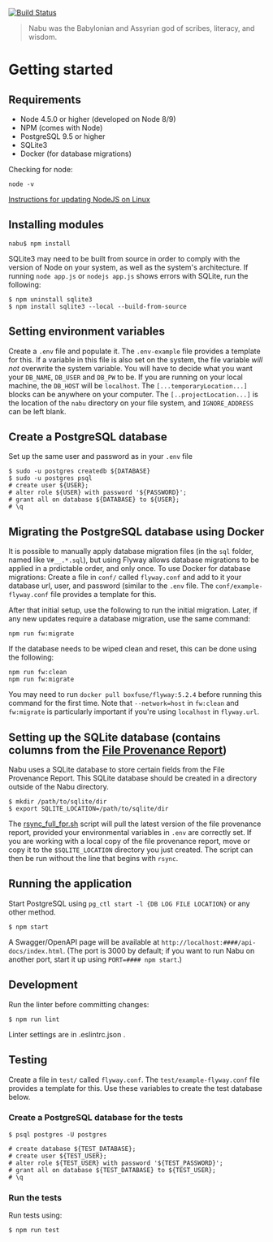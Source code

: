 [![Build Status](https://travis-ci.org/oicr-gsi/nabu.svg)](https://travis-ci.org/oicr-gsi/nabu)

> Nabu was the Babylonian and Assyrian god of scribes, literacy, and wisdom.

# Getting started

## Requirements
  * Node 4.5.0 or higher (developed on Node 8/9)
  * NPM (comes with Node)
  * PostgreSQL 9.5 or higher
  * SQLite3
  * Docker (for database migrations)

Checking for node:
```
node -v
```
[Instructions for updating NodeJS on Linux](https://codewithintent.com/how-to-install-update-and-remove-node-js-from-linux-or-ubuntu/)

## Installing modules
```
nabu$ npm install
```

SQLite3 may need to be built from source in order to comply with the version of Node on your system, as well as the system's architecture. If running `node app.js` or `nodejs app.js` shows errors with SQLite, run the following:
```
$ npm uninstall sqlite3
$ npm install sqlite3 --local --build-from-source
```

## Setting environment variables
Create a `.env` file and populate it. The `.env-example` file provides a template for this.
If a variable in this file is also set on the system, the file variable _will not_ overwrite the system variable.
You will have to decide what you want your `DB_NAME`, `DB_USER` and `DB_PW` to be. 
If you are running on your local machine, the `DB_HOST` will be `localhost`.
The `[...temporaryLocation...]` blocks can be anywhere on your computer.
The `[..projectLocation...]` is the location of the `nabu` directory on your file system, and `IGNORE_ADDRESS` can be left blank.

## Create a PostgreSQL database
Set up the same user and password as in your `.env` file
```
$ sudo -u postgres createdb ${DATABASE}
$ sudo -u postgres psql
# create user ${USER};
# alter role ${USER} with password '${PASSWORD}';
# grant all on database ${DATABASE} to ${USER};
# \q
```

## Migrating the PostgreSQL database using Docker
It is possible to manually apply database migration files (in the `sql` folder, named like `V#__.*.sql`), but using
Flyway allows database migrations to be applied in a prdictable order, and only once. To use Docker for database
migrations: Create a file in `conf/` called `flyway.conf` and add to it your database url, user, and password (similar
to the `.env` file. The `conf/example-flyway.conf` file provides a template for this.

After that initial setup, use the following to run the initial migration. Later, if any new updates require a database
migration, use the same command:
```
npm run fw:migrate
```

If the database needs to be wiped clean and reset, this can be done using the following:
```
npm run fw:clean
npm run fw:migrate
```
You may need to run `docker pull boxfuse/flyway:5.2.4` before running this command for the first time.
Note that `--network=host` in `fw:clean` and `fw:migrate` is particularly important if you're using `localhost` in `flyway.url`.

## Setting up the SQLite database (contains columns from the [File Provenance Report](https://github.com/oicr-gsi/provenance))
Nabu uses a SQLite database to store certain fields from the File Provenance Report. This SQLite database should be created in a directory outside of the Nabu directory.
```
$ mkdir /path/to/sqlite/dir
$ export SQLITE_LOCATION=/path/to/sqlite/dir
```

The [rsync_full_fpr.sh](components/fpr/rsync_full_fpr.sh) script will pull the latest version of the file provenance report, provided your environmental variables in `.env` are correctly set. If you are working with a local copy of the file provenance report, move or copy it to the `$SQLITE_LOCATION` directory you just created. The script can then be run without the line that begins with `rsync`. 

## Running the application
Start PostgreSQL using `pg_ctl start -l {DB LOG FILE LOCATION}` or any other method.
```
$ npm start
```

A Swagger/OpenAPI page will be available at `http://localhost:####/api-docs/index.html`. (The port is 3000 by default; if you want to run Nabu on another port, start it up using `PORT=#### npm start`.)

## Development
Run the linter before committing changes:
```
$ npm run lint
```
Linter settings are in .eslintrc.json .

## Testing

Create a file in `test/` called `flyway.conf`. The `test/example-flyway.conf` file provides a template for this. Use
these variables to create the test database below.

### Create a PostgreSQL database for the tests
```
$ psql postgres -U postgres

# create database ${TEST_DATABASE};
# create user ${TEST_USER};
# alter role ${TEST_USER} with password '${TEST_PASSWORD}';
# grant all on database ${TEST_DATABASE} to ${TEST_USER};
# \q
```

### Run the tests
Run tests using:
```
$ npm run test
```
